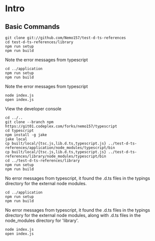 Intro
======

Basic Commands
--------------

    git clone git://github.com/Nemo157/test-d-ts-references
    cd test-d-ts-references/library
    npm run setup
    npm run build

Note the error messages from typescript

    cd ../application
    npm run setup
    npm run build

Note the error messages from typescript

    node index.js
    open index.js

View the developer console

    cd ../..
    git clone --branch npm https://git01.codeplex.com/forks/nemo157/typescript
    cd typescript
    npm install -g jake
    jake local
    cp built/local/{tsc.js,lib.d.ts,typescript.js} ../test-d-ts-references/application/node_modules/typescript/bin
    cp built/local/{tsc.js,lib.d.ts,typescript.js} ../test-d-ts-references/library/node_modules/typescript/bin
    cd ../test-d-ts-references/library
    npm run setup
    npm run build

No error messages from typescript, it found the .d.ts files in the typings
directory for the external node modules.

    cd ../application
    npm run setup
    npm run build

No error messages from typescript, it found the .d.ts files in the typings
directory for the external node modules, along with .d.ts files in the
node_modules directory for 'library'.


    node index.js
    open index.js
